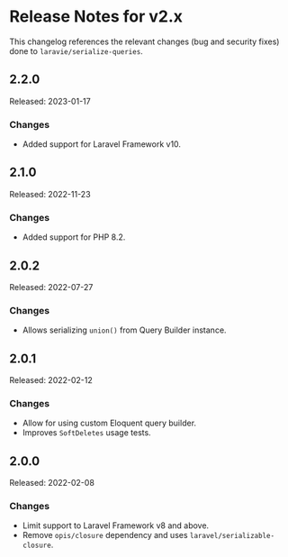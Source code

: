 # Release Notes for v2.x

This changelog references the relevant changes (bug and security fixes) done to `laravie/serialize-queries`.

## 2.2.0

Released: 2023-01-17

### Changes

* Added support for Laravel Framework v10.

## 2.1.0

Released: 2022-11-23

### Changes

* Added support for PHP 8.2.

## 2.0.2

Released: 2022-07-27

### Changes

* Allows serializing `union()` from Query Builder instance.

## 2.0.1

Released: 2022-02-12

### Changes

* Allow for using custom Eloquent query builder.
* Improves `SoftDeletes` usage tests.

## 2.0.0

Released: 2022-02-08

### Changes

* Limit support to Laravel Framework v8 and above.
* Remove `opis/closure` dependency and uses `laravel/serializable-closure`.
